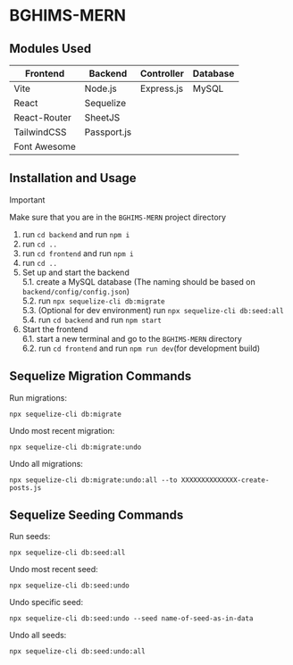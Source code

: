 # BGHIMS-MERN

## Modules Used

| Frontend      | Backend     | Controller | Database |   
|---------------|-------------|------------|----------| 
| Vite          | Node.js     | Express.js | MySQL    |
| React         | Sequelize   |            |          |
| React-Router  | SheetJS     |            |          | 
| TailwindCSS   | Passport.js |            |          |
| Font Awesome  |             |            |          |  

## Installation and Usage
>[!IMPORTANT]
> Make sure that you are in the `BGHIMS-MERN` project directory 
1. run `cd backend` and run `npm i`
2. run `cd ..`
3. run `cd frontend` and run `npm i`
4. run `cd ..`
5. Set up and start the backend <br>
5.1. create a MySQL database (The naming should be based on `backend/config/config.json`)<br> 
5.2. run `npx sequelize-cli db:migrate`<br>
5.3. (Optional for dev environment) run `npx sequelize-cli db:seed:all`<br>
5.4. run `cd backend` and run `npm start`<br>
6. Start the frontend <br>
6.1. start a new terminal and go to the `BGHIMS-MERN` directory<br>
6.2. run `cd frontend` and run `npm run dev`(for development build)<br>
## Sequelize Migration Commands
Run migrations:
```
npx sequelize-cli db:migrate
```
Undo most recent migration:
```
npx sequelize-cli db:migrate:undo
```
Undo all migrations:
```
npx sequelize-cli db:migrate:undo:all --to XXXXXXXXXXXXXX-create-posts.js
```

## Sequelize Seeding Commands
Run seeds:
```
npx sequelize-cli db:seed:all
```
Undo most recent seed:
```
npx sequelize-cli db:seed:undo
```
Undo specific seed:
```
npx sequelize-cli db:seed:undo --seed name-of-seed-as-in-data
```
Undo all seeds:
```
npx sequelize-cli db:seed:undo:all
```